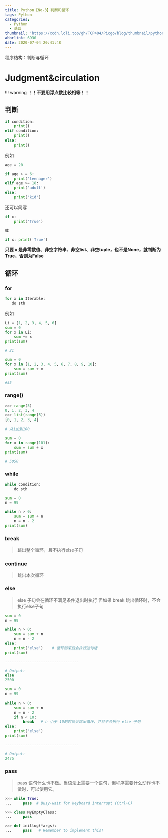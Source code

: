 ```yaml
---
title: Python【No-3】判断和循环
tags: Python
categories:
  - Python
  - 基础
thumbnail: 'https://xcdn.loli.top/gh/TCP404/Picgo/blog/thumbnail/python.png'
abbrlink: 6930
date: 2020-07-04 20:41:48
---
```


程序结构：判断与循环

<!--more-->


# Judgment&circulation

!!! warning
    **！！不要用浮点数比较相等！！**


## 判断

```python
if condition:
    print()
elif condition:
    print()
else:
    print()
```

例如
```python
age = 20

if age > = 6:
    print('teenager')
elif age >= 18:
    print('adult')
else:
    print('kid')
```

还可以简写
```python
if x:
    print('True')

或

if x: print('True')
```
**只要 x 是非零数值、非空字符串、非空list、非空tuple，也不是None，就判断为True，否则为False**

## 循环

### for
```python
for x in Iterable:
   do sth
```

例如
```python
Li = [1, 2, 3, 4, 5, 6]
sum = 0
for x in Li:
    sum += x
print(sum)

# 21
```
```python
sum = 0
for x in [1, 2, 3, 4, 5, 6, 7, 8, 9, 10]:
    sum = sum + x
print(sum)

#55
```


### range()

```python
>>> range(5)
0, 1, 2, 3, 4
>>> list(range(5))
[0, 1, 2, 3, 4]
```
```python
# 从1加到100

sum = 0
for x in range(101):
    sum = sum + x
print(sum)

# 5050
```

### while

```python
while condition:
    do sth
```

```python
sum = 0
n = 99

while n > 0:
    sum = sum + n
    n = n - 2
print(sum)
```

### break
> 跳出整个循环，且不执行else子句

### continue
> 跳出本次循环

### else
> else 子句会在循环不满足条件退出时执行
> 但如果 break 跳出循环时，不会执行else子句

```python
sum = 0
n = 99

while n > 0:
    sum = sum + n
    n = n - 2
else:
    print('else')    # 循环结束后会执行这句话
print(sum)

---------------------------------

# Output:
else
2500
```

```python
sum = 0
n = 99

while n > 0:
    sum = sum + n
    n = n - 2
    if n < 10:
        break   # n 小于 10的时候会跳出循环，并且不会执行 else 子句
else:
    print('else')
print(sum)

---------------------------------

# Output:
2475
```

### pass
> pass 语句什么也不做。当语法上需要一个语句，但程序需要什么动作也不做时，可以使用它。

```python
>>> while True:
...     pass  # Busy-wait for keyboard interrupt (Ctrl+C)

>>> class MyEmptyClass:
...     pass

>>> def initlog(*args):
...     pass   # Remember to implement this!
```
